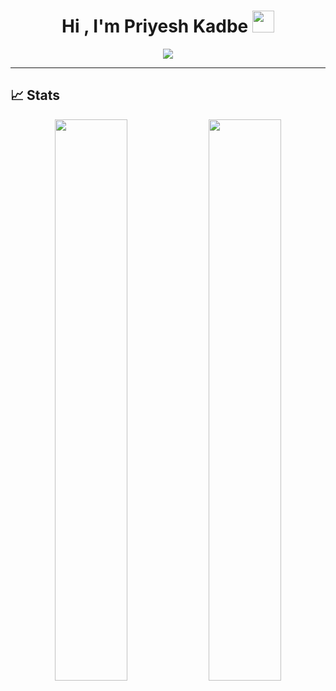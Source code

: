 <h1 align="center">Hi , I'm Priyesh Kadbe <img src="https://media.giphy.com/media/hvRJCLFzcasrR4ia7z/giphy.gif" width="35"></h1>

<p align="center">
  <!-- Typing SVG by DenverCoder1 - https://github.com/DenverCoder1/readme-typing-svg -->
  <a href="https://github.com/DenverCoder1/readme-typing-svg">
    <img src="https://readme-typing-svg.demolab.com?font=Fira+Code&pause=1000&width=435&lines=Full+Stack+Developer;Blockchain+Developer;Backend+Developer;Frontend+Developer&font=Fira%20Code&center=true&width=740&height=45&color=f75c7e&vCenter=true&pause=1000&size=42" />
 </a>
 
</p>

<hr/>


## 📈 Stats

<p align="center">
  <img width="48%" src="https://github-readme-stats.vercel.app/api?username=priyeshkadbe&count_private=true&show_icons=true&hide_border=true&theme=radical" />
  <img width="48%" src="https://github-readme-streak-stats.herokuapp.com/?user=priyeshkadbe&hide_border=true&theme=radical" />
</p>
